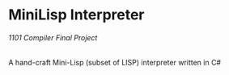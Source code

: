 # MiniLisp Interpreter
###### 1101 Compiler Final Project

A hand-craft Mini-Lisp (subset of LISP) interpreter written in C#
